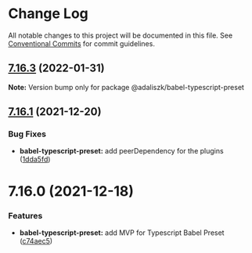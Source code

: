 # Change Log

All notable changes to this project will be documented in this file.
See [Conventional Commits](https://conventionalcommits.org) for commit guidelines.

## [7.16.3](https://github.com/adaliszk/node-toolbox/compare/@adaliszk/babel-typescript-preset@7.16.1...@adaliszk/babel-typescript-preset@7.16.3) (2022-01-31)

**Note:** Version bump only for package @adaliszk/babel-typescript-preset





## [7.16.1](https://github.com/adaliszk/node-toolbox/compare/@adaliszk/babel-typescript-preset@7.16.0...@adaliszk/babel-typescript-preset@7.16.1) (2021-12-20)


### Bug Fixes

* **babel-typescript-preset:** add peerDependency for the plugins ([1dda5fd](https://github.com/adaliszk/node-toolbox/commit/1dda5fd24f7007273075454701d36668996e55ce))





# 7.16.0 (2021-12-18)


### Features

* **babel-typescript-preset:** add MVP for Typescript Babel Preset ([c74aec5](https://github.com/adaliszk/node-toolbox/commit/c74aec5913d0866d58cb01881cbced3f4e5f1356))
